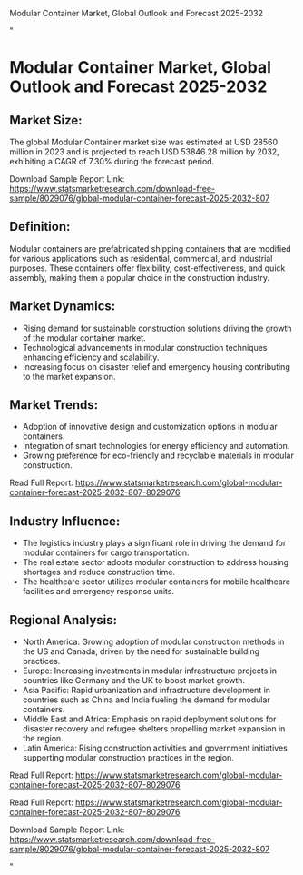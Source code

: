 Modular Container Market, Global Outlook and Forecast 2025-2032

"<html>
<body>

<h1>Modular Container Market, Global Outlook and Forecast 2025-2032</h1>

<h2>Market Size:</h2>
<p>The global Modular Container market size was estimated at USD 28560 million in 2023 and is projected to reach USD 53846.28 million by 2032, exhibiting a CAGR of 7.30% during the forecast period.</p>
<p>Download Sample Report Link: <a href='https://www.statsmarketresearch.com/download-free-sample/8029076/global-modular-container-forecast-2025-2032-807'>https://www.statsmarketresearch.com/download-free-sample/8029076/global-modular-container-forecast-2025-2032-807</a></p>

<h2>Definition:</h2>
<p>Modular containers are prefabricated shipping containers that are modified for various applications such as residential, commercial, and industrial purposes. These containers offer flexibility, cost-effectiveness, and quick assembly, making them a popular choice in the construction industry.</p>

<h2>Market Dynamics:</h2>
<ul>
  <li>Rising demand for sustainable construction solutions driving the growth of the modular container market.</li>
  <li>Technological advancements in modular construction techniques enhancing efficiency and scalability.</li>
  <li>Increasing focus on disaster relief and emergency housing contributing to the market expansion.</li>
</ul>

<h2>Market Trends:</h2>
<ul>
  <li>Adoption of innovative design and customization options in modular containers.</li>
  <li>Integration of smart technologies for energy efficiency and automation.</li>
  <li>Growing preference for eco-friendly and recyclable materials in modular construction.</li>
</ul>
<p>Read Full Report: <a href='https://www.statsmarketresearch.com/global-modular-container-forecast-2025-2032-807-8029076'>https://www.statsmarketresearch.com/global-modular-container-forecast-2025-2032-807-8029076</a></p>

<h2>Industry Influence:</h2>
<ul>
  <li>The logistics industry plays a significant role in driving the demand for modular containers for cargo transportation.</li>
  <li>The real estate sector adopts modular construction to address housing shortages and reduce construction time.</li>
  <li>The healthcare sector utilizes modular containers for mobile healthcare facilities and emergency response units.</li>
</ul>

<h2>Regional Analysis:</h2>
<ul>
  <li>North America: Growing adoption of modular construction methods in the US and Canada, driven by the need for sustainable building practices.</li>
  <li>Europe: Increasing investments in modular infrastructure projects in countries like Germany and the UK to boost market growth.</li>
  <li>Asia Pacific: Rapid urbanization and infrastructure development in countries such as China and India fueling the demand for modular containers.</li>
  <li>Middle East and Africa: Emphasis on rapid deployment solutions for disaster recovery and refugee shelters propelling market expansion in the region.</li>
  <li>Latin America: Rising construction activities and government initiatives supporting modular construction practices in the region.</li>
</ul>
<p>Read Full Report: <a href='https://www.statsmarketresearch.com/global-modular-container-forecast-2025-2032-807-8029076'>https://www.statsmarketresearch.com/global-modular-container-forecast-2025-2032-807-8029076</a></p>

<p>Read Full Report: <a href='https://www.statsmarketresearch.com/global-modular-container-forecast-2025-2032-807-8029076'>https://www.statsmarketresearch.com/global-modular-container-forecast-2025-2032-807-8029076</a></p>
<p>Download Sample Report Link: <a href='https://www.statsmarketresearch.com/download-free-sample/8029076/global-modular-container-forecast-2025-2032-807'>https://www.statsmarketresearch.com/download-free-sample/8029076/global-modular-container-forecast-2025-2032-807</a></p>

</body>
</html>"
